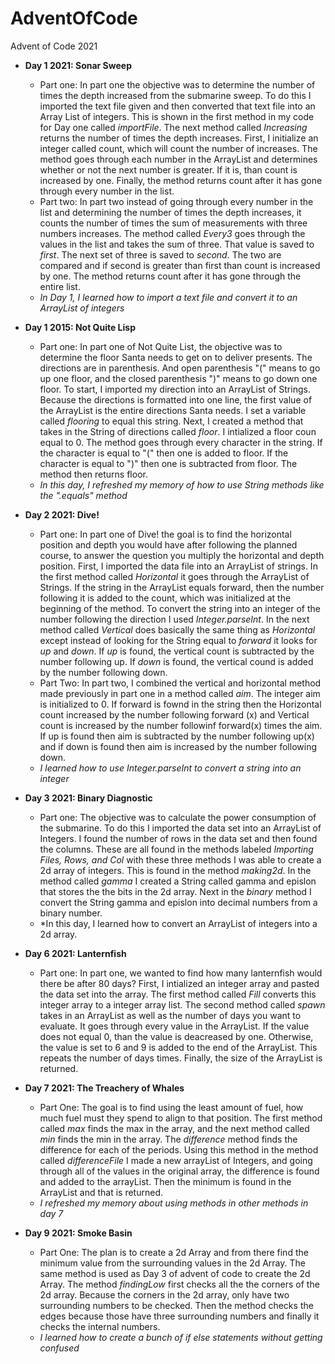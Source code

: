 # AdventOfCode
Advent of Code 2021 
* **Day 1 2021: Sonar Sweep**
  * Part one: In part one the objective was to determine the number of times the depth increased from the submarine sweep. To do this I imported the text file given and then converted that text file into an Array List of integers. This is shown in the first method in my code for Day one called *importFile*. The next method called *Increasing* returns the number of times the depth increases. First, I initialize an integer called count, which will count the number of increases. The method goes through each number in the ArrayList and determines whether or not the next number is greater. If it is, than count is increased by one. Finally, the method returns count after it has gone through every number in the list. 
  * Part two: In part two instead of going through every number in the list and determining the number of times the depth increases, it counts the number of times the sum of measurements with three numbers increases. The method called *Every3* goes through the values in the list and takes the sum of three. That value is saved to *first*. The next set of three is saved to *second*. The two are compared and if second is greater than first than count is increased by one. The method returns count after it has gone through the entire list. 
  * *In Day 1, I learned how to import a text file and convert it to an ArrayList of integers*




* **Day 1 2015: Not Quite Lisp**
  * Part one: In part one of Not Quite List, the objective was to determine the floor Santa needs to get on to deliver presents. The directions are in parenthesis. And open parenthesis "(" means to go up one floor, and the closed parenthesis ")" means to go down one floor. To start, I imported my direction into an ArrayList of Strings. Because the directions is formatted into one line, the first value of the ArrayList is the entire directions Santa needs. I set a variable called *flooring* to equal this string. Next, I created a method that takes in the String of directions called *floor*. I intialized a floor coun equal to 0. The method goes through every character in the string. If the character is equal to "(" then one is added to floor. If the character is equal to ")" then one is subtracted from floor. The method then returns floor.
  * *In this day, I refreshed my memory of how to use String methods like the ".equals" method*



 
* **Day 2 2021: Dive!**
  * Part one: In part one of Dive! the goal is to find the horizontal position and depth you would have after following the planned course, to answer the question you multiply the horizontal and depth position. First, I imported the data file into an ArrayList of strings. In the first method called *Horizontal* it goes through the ArrayList of Strings. If the string in the ArrayList equals forward, then the number following it is added to the count, which was initialized at the beginning of the method. To convert the string into an integer of the number following the direction I used *Integer.parseInt*. In the next method called *Vertical* does basically the same thing as *Horizontal* except instead of looking for the String equal to *forward* it looks for *up* and *down*. If *up* is found, the vertical count is subtracted by the number following up. If *down* is found, the vertical cound is added by the number following down.
  * Part Two: In part two, I combined the vertical and horizontal method made previously in part one in a method called *aim*. The integer aim is initialized to 0. If forward is fownd in the string then the Horizontal count increased by the number following forward (x) and Vertical count is increased by the number followinf forward(x) times the aim. If up is found then aim is subtracted by the number following up(x) and if down is found then aim is increased by the number following down. 
  * *I learned how to use Integer.parseInt to convert a string into an integer* 





* **Day 3 2021: Binary Diagnostic**
  * Part one: The objective was to calculate the power consumption of the submarine. To do this I imported the data set into an ArrayList of Integers. I found the number of rows in the data set and then found the columns. These are all found in the methods labeled *Importing Files, Rows, and Col* with these three methods I was able to create a 2d array of integers. This is found in the method *making2d*. In the method called *gamma* I created a String called gamma and epislon that stores the the bits in the 2d array. Next in the *binary* method I convert the String gamma and epislon into decimal numbers from a binary number. 
  * *In this day, I learned how to convert an ArrayList of integers into a 2d array. 






* **Day 6 2021: Lanternfish**
  * Part one: In part one, we wanted to find how many lanternfish would there be after 80 days? First, I intialized an integer array and pasted the data set into the array. The first method called *Fill* converts this integer array to a integer array list. The second method called *spawn* takes in an ArrayList as well as the number of days you want to evaluate. It goes through every value in the ArrayList. If the value does not equal 0, than the value is deacreased by one. Otherwise, the value is set to 6 and 9 is added to the end of the ArrayList. This repeats the number of days times. Finally, the size of the ArrayList is returned. 







* **Day 7 2021: The Treachery of Whales**
  * Part One: The goal is to find using the least amount of fuel, how much fuel must they spend to align to that position. The first method called *max* finds the max in the array, and the next method called *min* finds the min in the array. The *difference* method finds the difference for each of the periods. Using this method in the method called *differenceFile* I made a new arrayList of Integers, and going through all of the values in the original array, the difference is found and added to the arrayList. Then the minimum is found in the ArrayList and that is returned. 
  * *I refreshed my memory about using methods in other methods in day 7*  






* **Day 9 2021: Smoke Basin**
  * Part One: The plan is to create a 2d Array and from there find the minimum value from the surrounding values in the 2d Array. The same method is used as Day 3 of advent of code to create the 2d Array. The method *findingLow* first checks all the the corners of the 2d array. Because the corners in the 2d array, only have two surrounding numbers to be checked. Then the method checks the edges because those have three surrounding numbers and finally it checks the internal numbers. 
  * *I learned how to create a bunch of if else statements without getting confused* 
  




  


